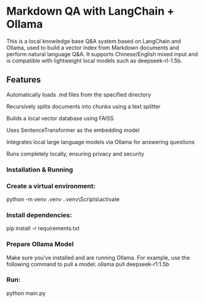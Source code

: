 # Markdown QA with LangChain + Ollama

This is a local knowledge base Q&A system based on LangChain and Ollama, used to build a vector index from Markdown documents and perform natural language Q&A. It supports Chinese/English mixed input and is compatible with lightweight local models such as deepseek-rl-1.5b.

## Features
Automatically loads .md files from the specified directory

Recursively splits documents into chunks using a text splitter

Builds a local vector database using FAISS

Uses SentenceTransformer as the embedding model

Integrates local large language models via Ollama for answering questions

Runs completely locally, ensuring privacy and security


### Installation & Running
### Create a virtual environment:
python -m venv .venv
.\.venv\Scripts\activate  
### Install dependencies:
pip install -r requirements.txt
### Prepare Ollama Model
Make sure you’ve installed and are running Ollama. For example, use the following command to pull a model:
ollama pull deepseek-r1:1.5b
### Run:
python main.py
